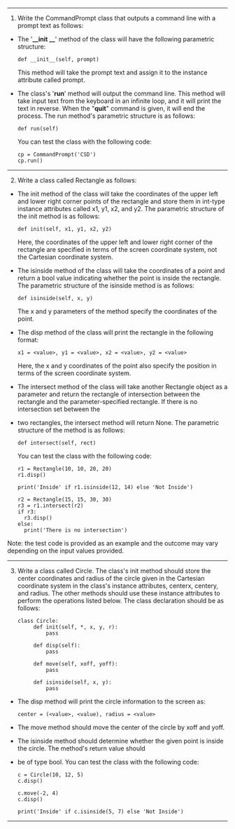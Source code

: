 
----

1. Write the CommandPrompt class that outputs a command line with a prompt text as follows:

* The '**__init __**' method of the class will have the following parametric structure:

      def __init__(self, prompt)

    This method will take the prompt text and assign it to the instance attribute called prompt.


* The class's '**run**' method will output the command line. This method will take input text from the keyboard in an 
infinite loop, and it will print the text in reverse. When the "**quit**" command is given, it will end the process. 
The run method's parametric structure is as follows:

      def run(self)

    You can test the class with the following code:

      cp = CommandPrompt('CSD')
      cp.run()

----

2. Write a class called Rectangle as follows:

* The init method of the class will take the coordinates of the upper left and lower right corner points of the 
rectangle and store them in int-type instance attributes called x1, y1, x2, and y2. The parametric structure of 
the init method is as follows:

      def init(self, x1, y1, x2, y2)

    Here, the coordinates of the upper left and lower right corner of the rectangle are specified in terms of the screen 
coordinate system, not the Cartesian coordinate system.


* The isinside method of the class will take the coordinates of a point and return a bool value indicating whether 
the point is inside the rectangle. The parametric structure of the isinside method is as follows:

      def isinside(self, x, y)

    The x and y parameters of the method specify the coordinates of the point.


* The disp method of the class will print the rectangle in the following format:

      x1 = <value>, y1 = <value>, x2 = <value>, y2 = <value>

    Here, the x and y coordinates of the point also specify the position in terms of the screen coordinate system.


* The intersect method of the class will take another Rectangle object as a parameter and return the rectangle of 
intersection between the rectangle and the parameter-specified rectangle. If there is no intersection set between the 
* two rectangles, the intersect method will return None. The parametric structure of the method is as follows:

      def intersect(self, rect)

    You can test the class with the following code:

      r1 = Rectangle(10, 10, 20, 20)
      r1.disp()

      print('Inside' if r1.isinside(12, 14) else 'Not Inside')

      r2 = Rectangle(15, 15, 30, 30)
      r3 = r1.intersect(r2)
      if r3:
        r3.disp()
      else:
        print('There is no intersection')

Note: the test code is provided as an example and the outcome may vary depending on the input values provided.

----

3. Write a class called Circle. The class's init method should store the center coordinates and radius of the circle 
given in the Cartesian coordinate system in the class's instance attributes, centerx, centery, and radius. The other 
methods should use these instance attributes to perform the operations listed below. The class declaration should 
be as follows:

       class Circle:
            def init(self, *, x, y, r):
                pass

            def disp(self):
                pass

            def move(self, xoff, yoff):
                pass

            def isinside(self, x, y):
                pass

* The disp method will print the circle information to the screen as:

      center = (<value>, <value), radius = <value>

* The move method should move the center of the circle by xoff and yoff.

* The isinside method should determine whether the given point is inside the circle. The method's return value should 
* be of type bool. You can test the class with the following code:

      c = Circle(10, 12, 5)
      c.disp()

      c.move(-2, 4)
      c.disp()

      print('Inside' if c.isinside(5, 7) else 'Not Inside')

----